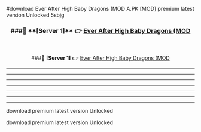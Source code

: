 #download Ever After High Baby Dragons (MOD A.PK [MOD] premium latest version Unlocked 5sbjg 



<div align="center">
<h3>###🔹 **[Server 1]** 👉 <a href="https://download1apk.web.app/">Ever After High Baby Dragons (MOD</a></h3><br>


###🔹 **[Server 1]** 👉 <a href="https://download1apk.web.app/">Ever After High Baby Dragons (MOD</a></h3>
</div>



----------------------------------------------------------

----------------------------------------------------------

----------------------------------------------------------

----------------------------------------------------------

----------------------------------------------------------

----------------------------------------------------------

----------------------------------------------------------

download premium latest version Unlocked

download premium latest version Unlocked
